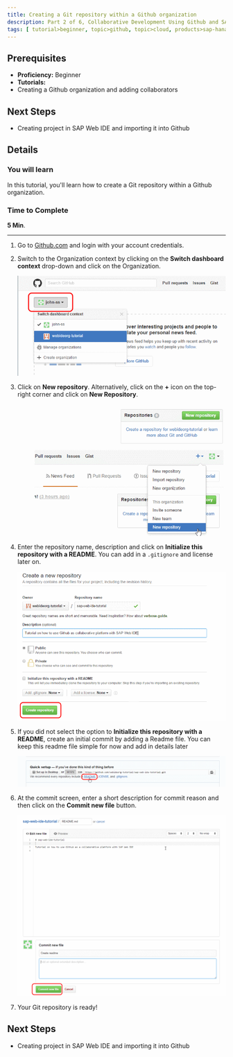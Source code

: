 ```yaml
---
title: Creating a Git repository within a Github organization
description: Part 2 of 6, Collaborative Development Using Github and SAP Web IDE
tags: [ tutorial>beginner, topic>github, topic>cloud, products>sap-hana, products>sap-web-ide, products>sap-hana-cloud-platform ]
---
```

## Prerequisites  
 - **Proficiency:** Beginner
 - **Tutorials:** 
  - Creating a Github organization and adding collaborators

## Next Steps
 - Creating project in SAP Web IDE and importing it into Github

## Details
### You will learn  
In this tutorial, you'll learn how to create a Git repository within a Github organization. 

### Time to Complete
**5 Min**.

---

1. Go to [Github.com](https://github.com) and login with your account credentials.

2. Switch to the Organization context by clicking on the **Switch dashboard context** drop-down and click on the Organization.

    ![Switch dashboard context](p2_2.png)

3. Click on **New repository**. Alternatively, click on the **+** icon on the top-right corner and click on **New Repository**.

    ![Create new repository under an organization](p2_3.png)

4. Enter the repository name, description and click on **Initialize this repository with a README**. You can add in a `.gitignore` and license later on.

    ![Repository details](p2_4.png)

5. If you did not select the option to **Initialize this repository with a README**, create an initial commit by adding a Readme file. You can keep this readme file simple for now and add in details later

    ![Adding readme file](p2_5.png)

6. At the commit screen, enter a short description for commit reason and then click on the **Commit new file** button.

    ![Committing readme file](p2_6.png)
  
6. Your Git repository is ready!

## Next Steps
 - Creating project in SAP Web IDE and importing it into Github
